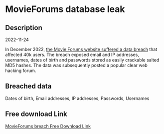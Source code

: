 # MovieForums database leak

## Description

2022-11-24

In December 2022, <a href="https://www.movieforums.com/community/showthread.php?t=67897" target="_blank" rel="noopener">the Movie Forums website suffered a data breach</a> that affected 40k users. The breach exposed email and IP addresses, usernames, dates of birth and passwords stored as easily crackable salted MD5 hashes. The data was subsequently posted a popular clear web hacking forum.

## Breached data

Dates of birth, Email addresses, IP addresses, Passwords, Usernames

## Free download Link

[MovieForums breach Free Download Link](https://link-to.net/1229997/766.6380541439966/dynamic/?r=aHR0cHM6Ly93d3cubWVkaWFmaXJlLmNvbS92aWV3L0FBZDFDUFRsT2pyeXFwUS9tb3ZpZWZvcnVtcy5jb20vZmlsZQ==)